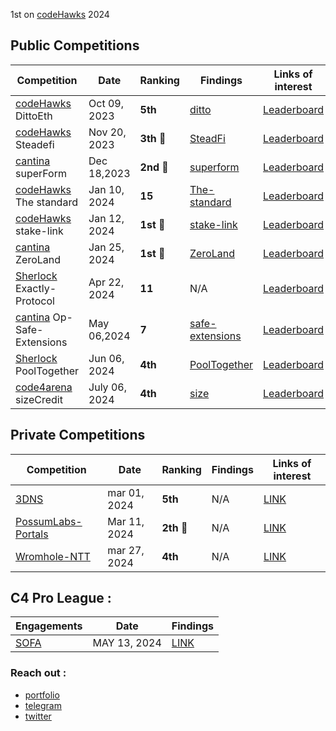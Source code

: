 1st on [codeHawks](https://www.codehawks.com/leaderboard) 2024
## Public Competitions

| Competition          | Date          | Ranking | Findings                                           | Links of interest                                                                    |
| -------------------- | ------------- | ------- | -------------------------------------------------- | ------------------------------------------------------------------------------------ |
| [codeHawks](https://www.codehawks.com/) DittoEth   | Oct 09, 2023 |  **5th**   | [ditto](./public-contests/ElHaj-DittoETH.md)       | [Leaderboard](https://www.codehawks.com/contests/clm871gl00001mp081mzjdlwc)          |
| [codeHawks](https://www.codehawks.com/) Steadefi   | Nov 20, 2023  |   **3th** 🥉    | [SteadFi](./public-contests/ELHAJ-SteadeFi.md)     | [Leaderboard](https://www.codehawks.com/contests/clo38mm260001la08daw5cbuf)          |
| [cantina](https://cantina.xyz/) superForm    | Dec 18,2023   |   **2nd**  🥈   | [superform](./public-contests/ElHaj-superform.md)  | [Leaderboard](https://cantina.xyz/leaderboard/2cd0b038-3e32-4db6-b488-0f85b6f0e49f) |
| [codeHawks](https://www.codehawks.com/) The standard | Jan 10, 2024| **15** | [The-standard](./public-contests/ElHaj-The-standard.md)|[Leaderboard](https://www.codehawks.com/contests/clql6lvyu0001mnje1xpqcuvl)|
| [codeHawks](https://www.codehawks.com/) stake-link | Jan 12, 2024  | **1st**  🥇    | [stake-link](./public-contests/ElHaj-stakelink.md) | [Leaderboard](https://www.codehawks.com/contests/clqf7mgla0001yeyfah59c674) |
| [cantina](https://cantina.xyz/) ZeroLand | Jan 25, 2024 | **1st** 🥇 | [ZeroLand](./public-contests/ElHaj-ZeroLand.md) | [Leaderboard](https://cantina.xyz/leaderboard/a83eaf73-9cbc-495f-8607-e55d4fdaf407) |
|[Sherlock](https://audits.sherlock.xyz/contests/247) Exactly-Protocol | Apr 22, 2024 | **11** | N/A |[Leaderboard](https://audits.sherlock.xyz/contests/247/leaderboard) |
|[cantina](https://cantina.xyz/) Op-Safe-Extensions  | May 06,2024  |**7** |[safe-extensions](https://github.com/ethereum-optimism/optimism/blob/develop/docs/security-reviews/2024_05_SafeLivenessExtensions-Cantina.pdf)  |[Leaderboard](https://cantina.xyz/leaderboard/d47f8096-8858-437d-a9f5-2fe85ac9b95e)|
|[Sherlock](https://audits.sherlock.xyz/contests/247) PoolTogether | Jun 06, 2024 | **4th** |[PoolTogether](https://audits.sherlock.xyz/contests/225/report) |[Leaderboard](https://audits.sherlock.xyz/contests/225/leaderboard) |
|[code4arena](https://code4rena.com/) sizeCredit | July 06, 2024 | **4th** |[size](https://code4rena.com/audits/2024-06-size#top) |[Leaderboard](https://code4rena.com/audits/2024-06-size#top) |




## Private Competitions

| Competition          | Date          | Ranking | Findings                                           | Links of interest                                                                    |
| -------------------- | ------------- | ------- | -------------------------------------------------- | ------------------------------------------------------------------------------------ |
|[3DNS](https://3dns.box/)  | mar 01, 2024 | **5th** | N/A |[LINK](https://cantina.xyz/leaderboard)| 
|[PossumLabs-Portals](https://www.possumlabs.io/)   | Mar 11, 2024 | **2th** 🥈| N/A | [LINK](https://github.com/shieldify-security/audits-portfolio/blob/main/reports/PossumLabs-V2-Security-Review.pdf)|
|[Wromhole-NTT](https://wormhole.com/native-token-transfers/)  | mar 27, 2024 | **4th** | N/A |[LINK](https://cantina.xyz/leaderboard)| 

## C4 Pro League : 
| Engagements          | Date          | Findings                                             |
| -------------------- | ------------- |  --------------------------------------------------  |
|[SOFA](https://www.sofa.org/)  | MAY 13, 2024  |[LINK](https://code4rena.com/reports/2024-05-sofa-pro-league)| 
### Reach out :

- [portfolio](https://elhaj.tech/)
- [telegram](https://t.me/elhajin)
- [twitter](https://twitter.com/el_hajin)

